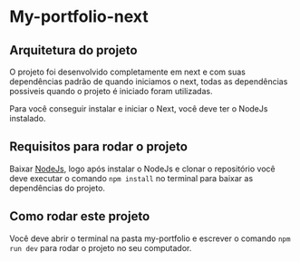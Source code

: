 # My-portfolio-next

## Arquitetura do projeto

O projeto foi desenvolvido completamente em next e com suas dependências padrão de quando iniciamos o next, todas as dependências possiveis quando o projeto é iniciado foram utilizadas.

Para você conseguir instalar e iniciar o Next, você deve ter o NodeJs instalado.

## Requisitos para rodar o projeto

Baixar [NodeJs](https://nodejs.org/pt-br), logo após instalar o NodeJs e clonar o repositório você deve executar o comando `npm install` no terminal para baixar as dependências do projeto.

## Como rodar este projeto

Você deve abrir o terminal na pasta my-portfolio e escrever o comando `npm run dev` para rodar o projeto no seu computador.
